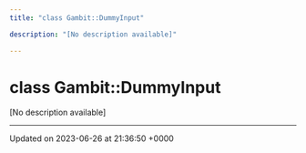 ```yaml
---
title: "class Gambit::DummyInput"

description: "[No description available]"

---
```


# class Gambit::DummyInput



[No description available]

-------------------------------

Updated on 2023-06-26 at 21:36:50 +0000